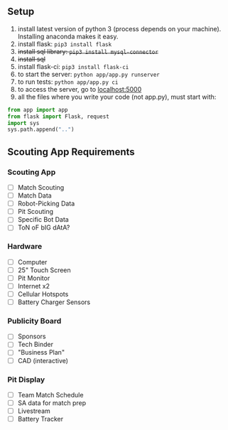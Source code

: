 ## Setup
1. install latest version of python 3 (process depends on your machine). Installing anaconda makes it easy.
2. install flask: `pip3 install flask`
3. ~~install sql library: `pip3 install mysql-connector`~~
4. ~~install sql~~
5. install flask-ci: `pip3 install flask-ci`
6. to start the server: `python app/app.py runserver`
7. to run tests: `python app/app.py ci`
8. to access the server, go to [localhost:5000](http://localhost:5000)
7. all the files where you write your code (not app.py), must start with:
```python
from app import app
from flask import Flask, request
import sys
sys.path.append("..")
```
## Scouting App Requirements

### Scouting App
- [ ] Match Scouting
- [ ] Match Data
- [ ] Robot-Picking Data
- [ ] Pit Scouting
- [ ] Specific Bot Data
- [ ] ToN oF bIG dAtA?

### Hardware
- [ ] Computer
- [ ] 25" Touch Screen
- [ ] Pit Monitor
- [ ] Internet x2
- [ ] Cellular Hotspots
- [ ] Battery Charger Sensors

### Publicity Board
- [ ] Sponsors
- [ ] Tech Binder
- [ ] "Business Plan"
- [ ] CAD (interactive)

### Pit Display
- [ ] Team Match Schedule
- [ ] SA data for match prep
- [ ] Livestream
- [ ] Battery Tracker
